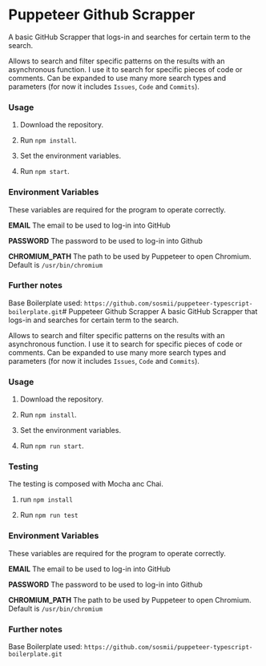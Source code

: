 # Puppeteer Github Scrapper
A basic GitHub Scrapper that logs-in and searches for certain term to the search.

Allows to search and filter specific patterns on the results with an asynchronous function. I use it to search for specific pieces of code or comments. Can be expanded to use many more search types and parameters (for now it includes `Issues`, `Code` and `Commits`).

### Usage

1. Download the repository.

2. Run `npm install`.

3. Set the environment variables.

3. Run `npm start`.

### Environment Variables

These variables are required for the program to operate correctly.

**EMAIL** The email to be used to log-in into GitHub

**PASSWORD** The password to be used to log-in into Github

**CHROMIUM_PATH** The path to be used by Puppeteer to open Chromium. Default is `/usr/bin/chromium`

### Further notes
Base Boilerplate used: `https://github.com/sosmii/puppeteer-typescript-boilerplate.git`# Puppeteer Github Scrapper
A basic GitHub Scrapper that logs-in and searches for certain term to the search.

Allows to search and filter specific patterns on the results with an asynchronous function. I use it to search for specific pieces of code or comments. Can be expanded to use many more search types and parameters (for now it includes `Issues`, `Code` and `Commits`).

### Usage

1. Download the repository.

2. Run `npm install`.

3. Set the environment variables.

3. Run `npm run start`.

### Testing

The testing is composed with Mocha anc Chai.

1. run `npm install`

2. Run `npm run test`

### Environment Variables

These variables are required for the program to operate correctly.

**EMAIL** The email to be used to log-in into GitHub

**PASSWORD** The password to be used to log-in into Github

**CHROMIUM_PATH** The path to be used by Puppeteer to open Chromium. Default is `/usr/bin/chromium`

### Further notes
Base Boilerplate used: `https://github.com/sosmii/puppeteer-typescript-boilerplate.git`